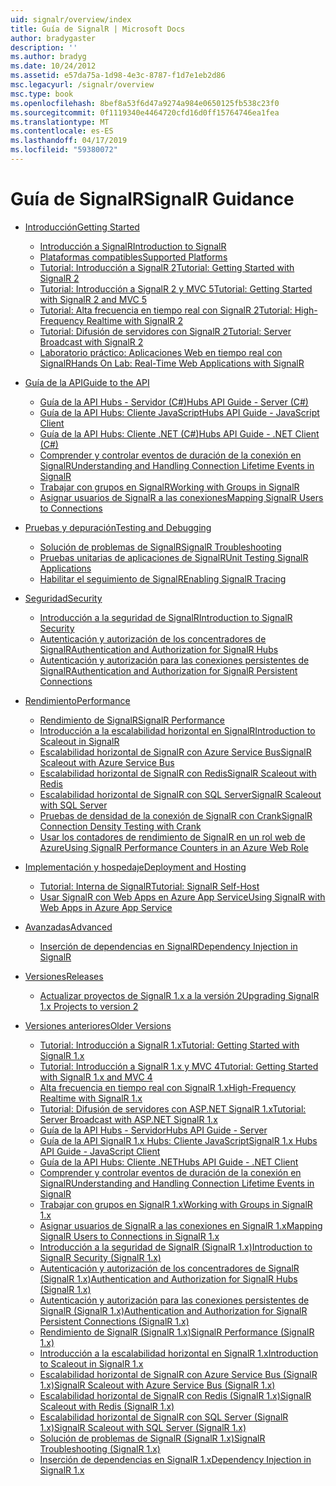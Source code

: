 ```yaml
---
uid: signalr/overview/index
title: Guía de SignalR | Microsoft Docs
author: bradygaster
description: ''
ms.author: bradyg
ms.date: 10/24/2012
ms.assetid: e57da75a-1d98-4e3c-8787-f1d7e1eb2d86
msc.legacyurl: /signalr/overview
msc.type: book
ms.openlocfilehash: 8bef8a53f6d47a9274a984e0650125fb538c23f0
ms.sourcegitcommit: 0f1119340e4464720cfd16d0ff15764746ea1fea
ms.translationtype: MT
ms.contentlocale: es-ES
ms.lasthandoff: 04/17/2019
ms.locfileid: "59380072"
---
```

# <a name="signalr-guidance"></a><span data-ttu-id="752f7-102">Guía de SignalR</span><span class="sxs-lookup"><span data-stu-id="752f7-102">SignalR Guidance</span></span>

- [<span data-ttu-id="752f7-103">Introducción</span><span class="sxs-lookup"><span data-stu-id="752f7-103">Getting Started</span></span>](getting-started/index.md)

    - [<span data-ttu-id="752f7-104">Introducción a SignalR</span><span class="sxs-lookup"><span data-stu-id="752f7-104">Introduction to SignalR</span></span>](getting-started/introduction-to-signalr.md)
    - [<span data-ttu-id="752f7-105">Plataformas compatibles</span><span class="sxs-lookup"><span data-stu-id="752f7-105">Supported Platforms</span></span>](getting-started/supported-platforms.md)
    - [<span data-ttu-id="752f7-106">Tutorial: Introducción a SignalR 2</span><span class="sxs-lookup"><span data-stu-id="752f7-106">Tutorial: Getting Started with SignalR 2</span></span>](getting-started/tutorial-getting-started-with-signalr.md)
    - [<span data-ttu-id="752f7-107">Tutorial: Introducción a SignalR 2 y MVC 5</span><span class="sxs-lookup"><span data-stu-id="752f7-107">Tutorial: Getting Started with SignalR 2 and MVC 5</span></span>](getting-started/tutorial-getting-started-with-signalr-and-mvc.md)
    - [<span data-ttu-id="752f7-108">Tutorial: Alta frecuencia en tiempo real con SignalR 2</span><span class="sxs-lookup"><span data-stu-id="752f7-108">Tutorial: High-Frequency Realtime with SignalR 2</span></span>](getting-started/tutorial-high-frequency-realtime-with-signalr.md)
    - [<span data-ttu-id="752f7-109">Tutorial: Difusión de servidores con SignalR 2</span><span class="sxs-lookup"><span data-stu-id="752f7-109">Tutorial: Server Broadcast with SignalR 2</span></span>](getting-started/tutorial-server-broadcast-with-signalr.md)
    - [<span data-ttu-id="752f7-110">Laboratorio práctico: Aplicaciones Web en tiempo real con SignalR</span><span class="sxs-lookup"><span data-stu-id="752f7-110">Hands On Lab: Real-Time Web Applications with SignalR</span></span>](getting-started/real-time-web-applications-with-signalr.md)
- [<span data-ttu-id="752f7-111">Guía de la API</span><span class="sxs-lookup"><span data-stu-id="752f7-111">Guide to the API</span></span>](guide-to-the-api/index.md)

    - [<span data-ttu-id="752f7-112">Guía de la API Hubs - Servidor (C#)</span><span class="sxs-lookup"><span data-stu-id="752f7-112">Hubs API Guide - Server (C#)</span></span>](guide-to-the-api/hubs-api-guide-server.md)
    - [<span data-ttu-id="752f7-113">Guía de la API Hubs: Cliente JavaScript</span><span class="sxs-lookup"><span data-stu-id="752f7-113">Hubs API Guide - JavaScript Client</span></span>](guide-to-the-api/hubs-api-guide-javascript-client.md)
    - [<span data-ttu-id="752f7-114">Guía de la API Hubs: Cliente .NET (C#)</span><span class="sxs-lookup"><span data-stu-id="752f7-114">Hubs API Guide - .NET Client (C#)</span></span>](guide-to-the-api/hubs-api-guide-net-client.md)
    - [<span data-ttu-id="752f7-115">Comprender y controlar eventos de duración de la conexión en SignalR</span><span class="sxs-lookup"><span data-stu-id="752f7-115">Understanding and Handling Connection Lifetime Events in SignalR</span></span>](guide-to-the-api/handling-connection-lifetime-events.md)
    - [<span data-ttu-id="752f7-116">Trabajar con grupos en SignalR</span><span class="sxs-lookup"><span data-stu-id="752f7-116">Working with Groups in SignalR</span></span>](guide-to-the-api/working-with-groups.md)
    - [<span data-ttu-id="752f7-117">Asignar usuarios de SignalR a las conexiones</span><span class="sxs-lookup"><span data-stu-id="752f7-117">Mapping SignalR Users to Connections</span></span>](guide-to-the-api/mapping-users-to-connections.md)
- [<span data-ttu-id="752f7-118">Pruebas y depuración</span><span class="sxs-lookup"><span data-stu-id="752f7-118">Testing and Debugging</span></span>](testing-and-debugging/index.md)

    - [<span data-ttu-id="752f7-119">Solución de problemas de SignalR</span><span class="sxs-lookup"><span data-stu-id="752f7-119">SignalR Troubleshooting</span></span>](testing-and-debugging/troubleshooting.md)
    - [<span data-ttu-id="752f7-120">Pruebas unitarias de aplicaciones de SignalR</span><span class="sxs-lookup"><span data-stu-id="752f7-120">Unit Testing SignalR Applications</span></span>](testing-and-debugging/unit-testing-signalr-applications.md)
    - [<span data-ttu-id="752f7-121">Habilitar el seguimiento de SignalR</span><span class="sxs-lookup"><span data-stu-id="752f7-121">Enabling SignalR Tracing</span></span>](testing-and-debugging/enabling-signalr-tracing.md)
- [<span data-ttu-id="752f7-122">Seguridad</span><span class="sxs-lookup"><span data-stu-id="752f7-122">Security</span></span>](security/index.md)

    - [<span data-ttu-id="752f7-123">Introducción a la seguridad de SignalR</span><span class="sxs-lookup"><span data-stu-id="752f7-123">Introduction to SignalR Security</span></span>](security/introduction-to-security.md)
    - [<span data-ttu-id="752f7-124">Autenticación y autorización de los concentradores de SignalR</span><span class="sxs-lookup"><span data-stu-id="752f7-124">Authentication and Authorization for SignalR Hubs</span></span>](security/hub-authorization.md)
    - [<span data-ttu-id="752f7-125">Autenticación y autorización para las conexiones persistentes de SignalR</span><span class="sxs-lookup"><span data-stu-id="752f7-125">Authentication and Authorization for SignalR Persistent Connections</span></span>](security/persistent-connection-authorization.md)
- [<span data-ttu-id="752f7-126">Rendimiento</span><span class="sxs-lookup"><span data-stu-id="752f7-126">Performance</span></span>](performance/index.md)

    - [<span data-ttu-id="752f7-127">Rendimiento de SignalR</span><span class="sxs-lookup"><span data-stu-id="752f7-127">SignalR Performance</span></span>](performance/signalr-performance.md)
    - [<span data-ttu-id="752f7-128">Introducción a la escalabilidad horizontal en SignalR</span><span class="sxs-lookup"><span data-stu-id="752f7-128">Introduction to Scaleout in SignalR</span></span>](performance/scaleout-in-signalr.md)
    - [<span data-ttu-id="752f7-129">Escalabilidad horizontal de SignalR con Azure Service Bus</span><span class="sxs-lookup"><span data-stu-id="752f7-129">SignalR Scaleout with Azure Service Bus</span></span>](performance/scaleout-with-windows-azure-service-bus.md)
    - [<span data-ttu-id="752f7-130">Escalabilidad horizontal de SignalR con Redis</span><span class="sxs-lookup"><span data-stu-id="752f7-130">SignalR Scaleout with Redis</span></span>](performance/scaleout-with-redis.md)
    - [<span data-ttu-id="752f7-131">Escalabilidad horizontal de SignalR con SQL Server</span><span class="sxs-lookup"><span data-stu-id="752f7-131">SignalR Scaleout with SQL Server</span></span>](performance/scaleout-with-sql-server.md)
    - [<span data-ttu-id="752f7-132">Pruebas de densidad de la conexión de SignalR con Crank</span><span class="sxs-lookup"><span data-stu-id="752f7-132">SignalR Connection Density Testing with Crank</span></span>](performance/signalr-connection-density-testing-with-crank.md)
    - [<span data-ttu-id="752f7-133">Usar los contadores de rendimiento de SignalR en un rol web de Azure</span><span class="sxs-lookup"><span data-stu-id="752f7-133">Using SignalR Performance Counters in an Azure Web Role</span></span>](performance/using-signalr-performance-counters-in-an-azure-web-role.md)
- [<span data-ttu-id="752f7-134">Implementación y hospedaje</span><span class="sxs-lookup"><span data-stu-id="752f7-134">Deployment and Hosting</span></span>](deployment/index.md)

    - [<span data-ttu-id="752f7-135">Tutorial: Interna de SignalR</span><span class="sxs-lookup"><span data-stu-id="752f7-135">Tutorial: SignalR Self-Host</span></span>](deployment/tutorial-signalr-self-host.md)
    - [<span data-ttu-id="752f7-136">Usar SignalR con Web Apps en Azure App Service</span><span class="sxs-lookup"><span data-stu-id="752f7-136">Using SignalR with Web Apps in Azure App Service</span></span>](deployment/using-signalr-with-azure-web-sites.md)
- [<span data-ttu-id="752f7-137">Avanzadas</span><span class="sxs-lookup"><span data-stu-id="752f7-137">Advanced</span></span>](advanced/index.md)

    - [<span data-ttu-id="752f7-138">Inserción de dependencias en SignalR</span><span class="sxs-lookup"><span data-stu-id="752f7-138">Dependency Injection in SignalR</span></span>](advanced/dependency-injection.md)
- [<span data-ttu-id="752f7-139">Versiones</span><span class="sxs-lookup"><span data-stu-id="752f7-139">Releases</span></span>](releases/index.md)

    - [<span data-ttu-id="752f7-140">Actualizar proyectos de SignalR 1.x a la versión 2</span><span class="sxs-lookup"><span data-stu-id="752f7-140">Upgrading SignalR 1.x Projects to version 2</span></span>](releases/upgrading-signalr-1x-projects-to-20.md)
- [<span data-ttu-id="752f7-141">Versiones anteriores</span><span class="sxs-lookup"><span data-stu-id="752f7-141">Older Versions</span></span>](older-versions/index.md)

    - [<span data-ttu-id="752f7-142">Tutorial: Introducción a SignalR 1.x</span><span class="sxs-lookup"><span data-stu-id="752f7-142">Tutorial: Getting Started with SignalR 1.x</span></span>](older-versions/tutorial-getting-started-with-signalr.md)
    - [<span data-ttu-id="752f7-143">Tutorial: Introducción a SignalR 1.x y MVC 4</span><span class="sxs-lookup"><span data-stu-id="752f7-143">Tutorial: Getting Started with SignalR 1.x and MVC 4</span></span>](older-versions/tutorial-getting-started-with-signalr-and-mvc-4.md)
    - [<span data-ttu-id="752f7-144">Alta frecuencia en tiempo real con SignalR 1.x</span><span class="sxs-lookup"><span data-stu-id="752f7-144">High-Frequency Realtime with SignalR 1.x</span></span>](older-versions/tutorial-high-frequency-realtime-with-signalr.md)
    - [<span data-ttu-id="752f7-145">Tutorial: Difusión de servidores con ASP.NET SignalR 1.x</span><span class="sxs-lookup"><span data-stu-id="752f7-145">Tutorial: Server Broadcast with ASP.NET SignalR 1.x</span></span>](older-versions/tutorial-server-broadcast-with-aspnet-signalr.md)
    - [<span data-ttu-id="752f7-146">Guía de la API Hubs - Servidor</span><span class="sxs-lookup"><span data-stu-id="752f7-146">Hubs API Guide - Server</span></span>](older-versions/signalr-1x-hubs-api-guide-server.md)
    - [<span data-ttu-id="752f7-147">Guía de la API SignalR 1.x Hubs: Cliente JavaScript</span><span class="sxs-lookup"><span data-stu-id="752f7-147">SignalR 1.x Hubs API Guide - JavaScript Client</span></span>](older-versions/signalr-1x-hubs-api-guide-javascript-client.md)
    - [<span data-ttu-id="752f7-148">Guía de la API Hubs: Cliente .NET</span><span class="sxs-lookup"><span data-stu-id="752f7-148">Hubs API Guide - .NET Client</span></span>](older-versions/signalr-1x-hubs-api-guide-net-client.md)
    - [<span data-ttu-id="752f7-149">Comprender y controlar eventos de duración de la conexión en SignalR</span><span class="sxs-lookup"><span data-stu-id="752f7-149">Understanding and Handling Connection Lifetime Events in SignalR</span></span>](older-versions/handling-connection-lifetime-events.md)
    - [<span data-ttu-id="752f7-150">Trabajar con grupos en SignalR 1.x</span><span class="sxs-lookup"><span data-stu-id="752f7-150">Working with Groups in SignalR 1.x</span></span>](older-versions/working-with-groups.md)
    - [<span data-ttu-id="752f7-151">Asignar usuarios de SignalR a las conexiones en SignalR 1.x</span><span class="sxs-lookup"><span data-stu-id="752f7-151">Mapping SignalR Users to Connections in SignalR 1.x</span></span>](older-versions/mapping-users-to-connections.md)
    - [<span data-ttu-id="752f7-152">Introducción a la seguridad de SignalR (SignalR 1.x)</span><span class="sxs-lookup"><span data-stu-id="752f7-152">Introduction to SignalR Security (SignalR 1.x)</span></span>](older-versions/introduction-to-security.md)
    - [<span data-ttu-id="752f7-153">Autenticación y autorización de los concentradores de SignalR (SignalR 1.x)</span><span class="sxs-lookup"><span data-stu-id="752f7-153">Authentication and Authorization for SignalR Hubs (SignalR 1.x)</span></span>](older-versions/hub-authorization.md)
    - [<span data-ttu-id="752f7-154">Autenticación y autorización para las conexiones persistentes de SignalR (SignalR 1.x)</span><span class="sxs-lookup"><span data-stu-id="752f7-154">Authentication and Authorization for SignalR Persistent Connections (SignalR 1.x)</span></span>](older-versions/persistent-connection-authorization.md)
    - [<span data-ttu-id="752f7-155">Rendimiento de SignalR (SignalR 1.x)</span><span class="sxs-lookup"><span data-stu-id="752f7-155">SignalR Performance (SignalR 1.x)</span></span>](older-versions/signalr-performance.md)
    - [<span data-ttu-id="752f7-156">Introducción a la escalabilidad horizontal en SignalR 1.x</span><span class="sxs-lookup"><span data-stu-id="752f7-156">Introduction to Scaleout in SignalR 1.x</span></span>](older-versions/scaleout-in-signalr.md)
    - [<span data-ttu-id="752f7-157">Escalabilidad horizontal de SignalR con Azure Service Bus (SignalR 1.x)</span><span class="sxs-lookup"><span data-stu-id="752f7-157">SignalR Scaleout with Azure Service Bus (SignalR 1.x)</span></span>](older-versions/scaleout-with-windows-azure-service-bus.md)
    - [<span data-ttu-id="752f7-158">Escalabilidad horizontal de SignalR con Redis (SignalR 1.x)</span><span class="sxs-lookup"><span data-stu-id="752f7-158">SignalR Scaleout with Redis (SignalR 1.x)</span></span>](older-versions/scaleout-with-redis.md)
    - [<span data-ttu-id="752f7-159">Escalabilidad horizontal de SignalR con SQL Server (SignalR 1.x)</span><span class="sxs-lookup"><span data-stu-id="752f7-159">SignalR Scaleout with SQL Server (SignalR 1.x)</span></span>](older-versions/scaleout-with-sql-server.md)
    - [<span data-ttu-id="752f7-160">Solución de problemas de SignalR (SignalR 1.x)</span><span class="sxs-lookup"><span data-stu-id="752f7-160">SignalR Troubleshooting (SignalR 1.x)</span></span>](older-versions/troubleshooting.md)
    - [<span data-ttu-id="752f7-161">Inserción de dependencias en SignalR 1.x</span><span class="sxs-lookup"><span data-stu-id="752f7-161">Dependency Injection in SignalR 1.x</span></span>](older-versions/dependency-injection.md)
